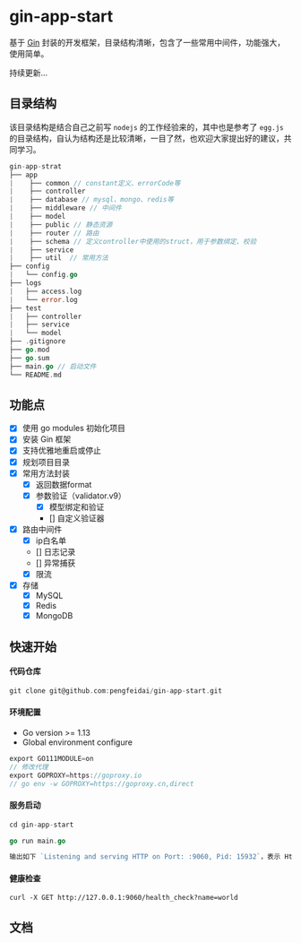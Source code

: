 # gin-app-start
基于 [Gin](https://github.com/gin-gonic/gin) 封装的开发框架，目录结构清晰，包含了一些常用中间件，功能强大，使用简单。

持续更新... 


## 目录结构

该目录结构是结合自己之前写 `nodejs` 的工作经验来的，其中也是参考了 `egg.js` 的目录结构，自认为结构还是比较清晰，一目了然，也欢迎大家提出好的建议，共同学习。

```go
gin-app-strat
├── app
|    ├── common // constant定义、errorCode等
|    ├── controller
|    ├── database // mysql、mongo、redis等
|    ├── middleware // 中间件
|    ├── model
|    ├── public // 静态资源
|    ├── router // 路由
|    ├── schema // 定义controller中使用的struct，用于参数绑定、校验
|    ├── service 
|    ├── util  // 常用方法
├── config
|   └── config.go
├── logs
|   ├── access.log
|   └── error.log
├── test
|   ├── controller
|   ├── service
|   └── model
├── .gitignore
├── go.mod
├── go.sum
├── main.go // 启动文件
└── README.md
```

## 功能点
- [x] 使用 go modules 初始化项目
- [x] 安装 Gin 框架
- [x] 支持优雅地重启或停止
- [x] 规划项目目录
- [x] 常用方法封装
  - [x] 返回数据format
  - [x] 参数验证（validator.v9）
    - [x] 模型绑定和验证
    - [] 自定义验证器
- [x] 路由中间件
    - [x] ip白名单
    - [] 日志记录
    - [] 异常捕获
    - [x] 限流
- [x] 存储
    - [x] MySQL
    - [x] Redis
    - [x] MongoDB

## 快速开始

#### 代码仓库

```go
git clone git@github.com:pengfeidai/gin-app-start.git
```

#### 环境配置

- Go version >= 1.13
- Global environment configure

```go
export GO111MODULE=on
// 修改代理
export GOPROXY=https://goproxy.io
// go env -w GOPROXY=https://goproxy.cn,direct 
```

#### 服务启动

```go
cd gin-app-start

go run main.go

输出如下 `Listening and serving HTTP on Port: :9060, Pid: 15932`，表示 Http Server 启动成功。
```

#### 健康检查

```
curl -X GET http://127.0.0.1:9060/health_check?name=world
```

## 文档


